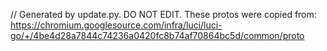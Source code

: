 // Generated by update.py. DO NOT EDIT.
These protos were copied from:
https://chromium.googlesource.com/infra/luci/luci-go/+/4be4d28a7844c74236a0420fc8b74af70864bc5d/common/proto
